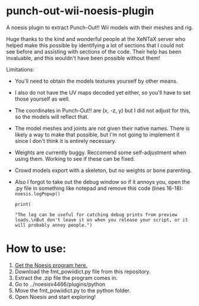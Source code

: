 # punch-out-wii-noesis-plugin
A noesis plugin to extract Punch-Out!! Wii models with their meshes and rig.

Huge thanks to the kind and wonderful people at the XeNTaX server who helped make this possible by identifying a lot of sections that I could not see before and assisting with sections of the code. Their help has been invaluable, and this wouldn't have been possible without them!

Limitations:
- You'll need to obtain the models textures yourself by other means.
- I also do not have the UV maps decoded yet either, so you'll have to set those yourself as well.
- The coordinates in Punch-Out!! are (x, -z, y) but I did not adjust for this, so the models will reflect that.
- The model meshes and joints are not given their native names. There is likely a way to make that possible, but I'm not going to implement it since I don't think it is entirely necessary.
- Weights are currently buggy. Reccomend some self-adjustment when using them. Working to see if these can be fixed.
- Crowd models export with a skeleton, but no weights or bone parenting.
- Also I forgot to take out the debug window so if it annoys you, open the .py file in something like notepad and remove this code (lines 16-18):
`    noesis.logPopup()`

  `print(`

  `"The log can be useful for catching debug prints from preview loads.\nBut don't leave it on when you release your script, or it will probably annoy people.")`

# How to use:
1. [Get the Noesis program here.](https://richwhitehouse.com/index.php?content=inc_projects.php)
2. Download the fmt_powiidict.py file from this repository.
3. Extract the .zip file the program comes in. 
4. Go to ../noesisv4466/plugins/python
5. Move the fmt_powiidict.py to the python folder.
6. Open Noesis and start exploring!
